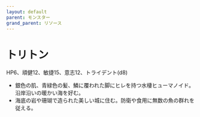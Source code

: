 ```yaml
---
layout: default
parent: モンスター
grand_parent: リソース
---
```


# トリトン

HP6、頑健12、敏捷15、意志12、トライデント(d8)

- 銀色の肌、青緑色の髪、鱗に覆われた脚にヒレを持つ水棲ヒューマノイド。沿岸沿いの暖かい海を好む。
- 海底の岩や珊瑚で造られた美しい城に住む。防衛や食用に無数の魚の群れを従える。
